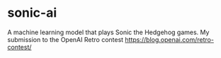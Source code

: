 # sonic-ai
A machine learning model that plays Sonic the Hedgehog games. My submission to the OpenAI Retro contest https://blog.openai.com/retro-contest/
